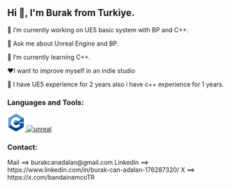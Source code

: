 ## Hi 👋, I'm Burak from Turkiye.

🔭 I’m currently working on UE5 basic system with BP and C++. 


💬 Ask me about Unreal Engine and BP.


🌱 I’m currently learning C++. 

❤️I want to improve myself in an indie studio

🐾 I have UE5 experience for 2 years also i have c++ experience for 1 years.

<h3 align="left">Languages and Tools:</h3>
<p align="left"> <a href="https://www.w3schools.com/cpp/" target="_blank" rel="noreferrer"> <img src="https://raw.githubusercontent.com/devicons/devicon/master/icons/cplusplus/cplusplus-original.svg" alt="cplusplus" width="40" height="40"/> </a> <a href="https://unrealengine.com/" target="_blank" rel="noreferrer"> <img src="https://raw.githubusercontent.com/kenangundogan/fontisto/036b7eca71aab1bef8e6a0518f7329f13ed62f6b/icons/svg/brand/unreal-engine.svg" alt="unreal" width="40" height="40"/> </a> </p>

<h3 align="left">Contact:</h3>
Mail ==> burakcanadalan@gmail.com
Linkedin ==> https://www.linkedin.com/in/burak-can-adalan-176287320/
X ==> https://x.com/bandainamcoTR

